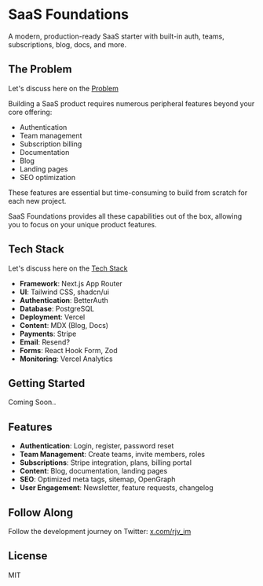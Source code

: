 # SaaS Foundations

A modern, production-ready SaaS starter with built-in auth, teams, subscriptions, blog, docs, and more.

## The Problem

Let's discuss here on the [Problem](https://github.com/rjvim/saas-foundations/issues/1)

Building a SaaS product requires numerous peripheral features beyond your core offering:

- Authentication
- Team management
- Subscription billing
- Documentation
- Blog
- Landing pages
- SEO optimization

These features are essential but time-consuming to build from scratch for each new project.

SaaS Foundations provides all these capabilities out of the box, allowing you to focus on your unique product features.

## Tech Stack

Let's discuss here on the [Tech Stack](https://github.com/rjvim/saas-foundations/issues/2)

- **Framework**: Next.js App Router
- **UI**: Tailwind CSS, shadcn/ui
- **Authentication**: BetterAuth
- **Database**: PostgreSQL
- **Deployment**: Vercel
- **Content**: MDX (Blog, Docs)
- **Payments**: Stripe
- **Email**: Resend?
- **Forms**: React Hook Form, Zod
- **Monitoring**: Vercel Analytics

## Getting Started

Coming Soon..

## Features

- **Authentication**: Login, register, password reset
- **Team Management**: Create teams, invite members, roles
- **Subscriptions**: Stripe integration, plans, billing portal
- **Content**: Blog, documentation, landing pages
- **SEO**: Optimized meta tags, sitemap, OpenGraph
- **User Engagement**: Newsletter, feature requests, changelog

## Follow Along

Follow the development journey on Twitter: [x.com/rjv_im](https://x.com/rjv_im)

## License

MIT
